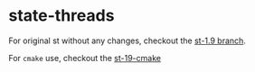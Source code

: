 # state-threads

For original st without any changes, checkout the [st-1.9 branch](https://github.com/20123460/state-threads/tree/st-1.9).

For `cmake` use, checkout the [st-19-cmake](https://github.com/20123460/state-threads/tree/st-1.9-cmake) 

